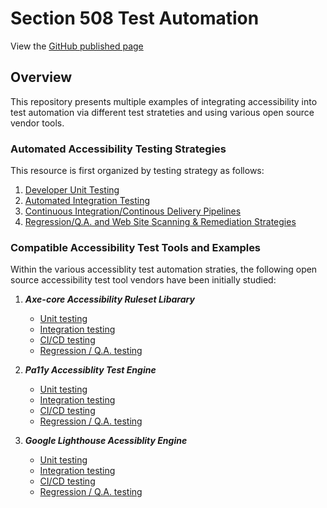 # Section 508 Test Automation

View the [GitHub published page](https://akingkci.github.io/Playbook-Automation/)


## Overview
This repository presents multiple examples of integrating accessibility into test automation via different test strateties and using various open source vendor tools.

### Automated Accessibility Testing Strategies
This resource is first organized by testing strategy as follows:  

  1. [Developer Unit Testing](https://github.com/akingkci/Playbook-Automation/tree/master/test-strategy/unit)
  2. [Automated Integration Testing](https://github.com/akingkci/Playbook-Automation/tree/master/test-strategy/integration)
  3. [Continuous Integration/Continous Delivery Pipelines](https://github.com/akingkci/Playbook-Automation/tree/master/test-strategy/ci-cd)
  4. [Regression/Q.A. and Web Site Scanning & Remediation Strategies](https://github.com/akingkci/Playbook-Automation/tree/master/test-strategy/regression)  

### Compatible Accessibility Test Tools and Examples
Within the various accessiblity test automation straties, the following open source accessibility test tool vendors have been initially studied:  

  1. <b><i>Axe-core Accessibility Ruleset Libarary</i></b>
      * [Unit testing](https:// )
      * [Integration testing](https:// )
      * [CI/CD testing](https:// )
      * [Regression / Q.A. testing](https:// )
      
  2. <b><i>Pa11y Accessiblity Test Engine</i></b>
      * [Unit testing](https:// )
      * [Integration testing](https:// )
      * [CI/CD testing](https:// )
      * [Regression / Q.A. testing](https:// )
  
  3. <b><i>Google Lighthouse Acessiblity Engine</i></b>
      * [Unit testing](https:// )
      * [Integration testing](https:// )
      * [CI/CD testing](https:// )
      * [Regression / Q.A. testing](https:// )
     
  
